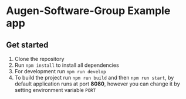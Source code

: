 # Augen-Software-Group Example app
## Get started
1) Clone the repository
2) Run `npm install` to install all dependencies
3) For development run `npm run develop`
4) To build the project run `npm run build` and then `npm run start`, by default application runs at port **8080**, however you can change it by setting environment variable `PORT`
